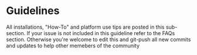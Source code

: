 # Guidelines

All installations, "How-To" and platform use tips are posted in this sub-section. If your issue is not included in this guideline refer to the FAQs section. Otherwise you're welcome to edit this and git-push all new commits and updates to help other memebers of the community

